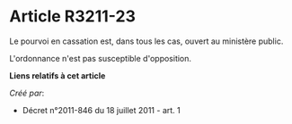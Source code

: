 # Article R3211-23

Le pourvoi en cassation est, dans tous les cas, ouvert au ministère public. 

L'ordonnance n'est pas susceptible d'opposition.

**Liens relatifs à cet article**

_Créé par_:

  - Décret n°2011-846 du 18 juillet 2011 - art. 1
